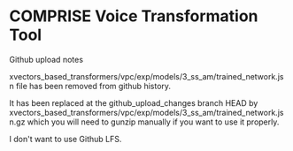 # COMPRISE Voice Transformation Tool

Github upload notes

xvectors_based_transformers/vpc/exp/models/3_ss_am/trained_network.jsn file has been removed from github history.

It has been replaced at the github_upload_changes branch HEAD by xvectors_based_transformers/vpc/exp/models/3_ss_am/trained_network.jsn.gz which you will need to gunzip manually if you want to use it properly.  

I don't want to use Github LFS.